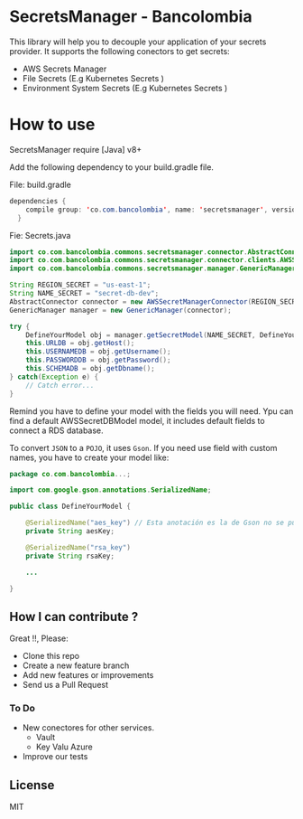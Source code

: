 # SecretsManager - Bancolombia


This library will help you to decouple your application of your secrets provider. It supports the following conectors to get secrets:

  - AWS Secrets Manager
  - File Secrets (E.g Kubernetes Secrets )
  - Environment System Secrets (E.g Kubernetes Secrets )


# How to use

SecretsManager require [Java] v8+

Add the following dependency to your build.gradle file.

File: build.gradle 
```java
dependencies {
	compile group: 'co.com.bancolombia', name: 'secretsmanager', version: '2.0.3'
  }
```

Fie: Secrets.java
```java
import co.com.bancolombia.commons.secretsmanager.connector.AbstractConnector;
import co.com.bancolombia.commons.secretsmanager.connector.clients.AWSSecretManagerConnector;
import co.com.bancolombia.commons.secretsmanager.manager.GenericManager;

String REGION_SECRET = "us-east-1";
String NAME_SECRET = "secret-db-dev";
AbstractConnector connector = new AWSSecretManagerConnector(REGION_SECRET);
GenericManager manager = new GenericManager(connector);

try {
	DefineYourModel obj = manager.getSecretModel(NAME_SECRET, DefineYourModel.class);	     
	this.URLDB = obj.getHost();
	this.USERNAMEDB = obj.getUsername();
	this.PASSWORDDB = obj.getPassword();
	this.SCHEMADB = obj.getDbname();
} catch(Exception e) {
	// Catch error...
}
```

Remind you have to define your model with the fields you will need. Ypu can find a default AWSSecretDBModel model, it includes default fields to connect a RDS database. 

To convert `JSON`  to a `POJO`, it uses `Gson`.  If you need use field with custom names, you have to create your model like:

```java
package co.com.bancolombia...;

import com.google.gson.annotations.SerializedName;

public class DefineYourModel {

	@SerializedName("aes_key") // Esta anotación es la de Gson no se puede usar por ejemplo la de Jackson.
	private String aesKey;

	@SerializedName("rsa_key")
	private String rsaKey;

	...

}
```

## How I can contribute ?

Great !!, Please:

* Clone this repo
* Create a new feature branch
* Add new features or improvements 
* Send us a Pull Request 

### To Do

- New conectores for other services.
  - Vault
  - Key Valu Azure
- Improve our tests

License
----
MIT
